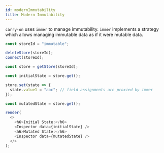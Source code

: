 ```yaml
---
id: modernImmutability
title: Modern Immutability
---
```


`carry-on` uses `immer` to manage immutability. `immer` implements a strategy which allows managing immutable data as if it were mutable data.

```js live noInline
const storeId = "immutable";

deleteStore(storeId);
connect(storeId);

const store = getStore(storeId);

const initialState = store.get();

store.set(state => {
  state.value1 = "abc"; // field assignments are proxied by immer
});

const mutatedState = store.get();

render(
  <>
    <h6>Initial State:</h6>
    <Inspector data={initialState} />
    <h6>Mutated State:</h6>
    <Inspector data={mutatedState} />
  </>
);
```
